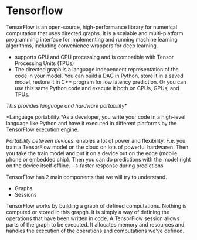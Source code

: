 # Tensorflow
TensorFlow is an open-source, high-performance library for numerical computation that uses directed graphs.
It is a scalable and multi-platform programming interface for implementing and running machine learning algorithms, including convenience wrappers for deep learning.
- supports GPU and CPU processing and is compatible with Tensor Processing Units (TPUs)
- The directed graph is a language independent representation of the code in your model. You can build a DAG in Python, store it in a saved model, restore it in C++ program for low latency prediction. Or you can use this same Python code and execute it both on CPUs, GPUs, and TPUs.

*This provides language and hardware portability**

*Language portability:*As a developer, you write your code in a high-level language like Python and have it executed in different platforms by the TensorFlow execution engine.

*Portability between devices*: enables a lot of power and flexibility. F.e. you train a TensorFlow model on the cloud on lots of powerful hardwaren. Then you take the train model and put it on a device out on the edge (mobile phone or embedded chip). Then you can do predictions with the model right on the device itself offline. --> faster response during predictions

TensorFlow has 2 main components that we will try to understand.
- Graphs
- Sessions

TensorFlow works by building a graph of defined computations. Nothing is computed or stored in this grapgh. It is simply a way of defining the operations that have been written in code.
A TensorFlow session allows parts of the graph to be executed. It allocates memory and resources and handles the execution of the operations and computations we've defined.
